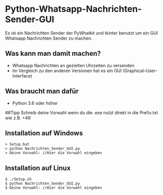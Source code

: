 # Python-Whatsapp-Nachrichten-Sender-GUI
Es ist ein Nachrichten Sender der PyWhatkit und tkinter benutzt um ein GUI Whatsapp Nachrichten Sender zu machen.
## Was kann man damit machen?
- Whatsapp Nachrichten an gezielten Uhrzeiten zu versenden
- Im Vergleich zu den anderen Versionen hat es ein GUI (Graphical-User-Interface)

## Was braucht man dafür
- Python 3.6 oder höher

##Tipp
Schreib deine Vorwahl wenn du die .exe nutzt direkt in die Prefix.txt wie z.B.
+49

## Installation auf Windows
```
> Setup.bat
> python Nachrichten_Sender_GUI.py
> Deine Vorwahl: //Hier die Vorwahl eingeben
```

## Installation auf Linux
```
$ ./Setup.sh
$ python Nachrichten_Sender_GUI.py
$ Deine Vorwahl: //Hier die Vorwahl eingeben
```
